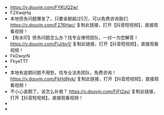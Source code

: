 - https://v.douyin.com/FYKUQ2w/
- F2XwqHq
- 本地债务问题爆发了，只要金额超过5万，可以免费咨询我们. https://v.douyin.com/F276Hac/ 复制此链接，打开【抖音短视频】，直接观看视频！
- 【有水印】债务问题怎么办？找专业律师团队，一对一为您解答！ https://v.douyin.com/FjJrbv1/ 复制此链接，打开【抖音短视频】，直接观看视频！
- FkDwqrN
- FkyeTT7
-
- 本地有逾期问题不用愁，找专业法务团队，免费咨询！ https://v.douyin.com/FkHdNyk/ 复制此链接，打开【抖音短视频】，直接观看视频！
- 不小心逾期了，该怎么补救？ https://v.douyin.com/FjFt2av/ 复制此链接，打开【抖音短视频】，直接观看视频！
-
-
